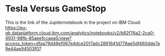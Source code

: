 # Tesla Versus GameStop  

This is the link of the Jupiternotebook in the project on IBM Cloud:  
<https://eu-gb.dataplatform.cloud.ibm.com/analytics/notebooks/v2/b82f76a2-2ca0-4931-98fb-85aeefccaea5/view?access_token=dfaa79d48ef067e4dce2017adc2881641d778ae5df460dde7a9e44ae94503f07>
